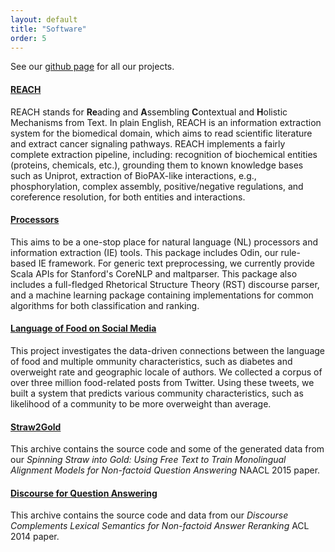 ```yaml
---
layout: default
title: "Software"
order: 5
---
```


See our [github page](https://github.com/clulab) for all our projects.

#### [REACH](https://github.com/clulab/reach) ####
REACH stands for **Re**ading and **A**ssembling **C**ontextual
and **H**olistic Mechanisms from Text. In plain English, REACH is an
information extraction system for the biomedical domain, which aims to
read scientific literature and extract cancer signaling pathways.
REACH implements a fairly complete extraction pipeline, including:
recognition of biochemical entities (proteins, chemicals, etc.),
grounding them to known knowledge bases such as Uniprot, extraction of
BioPAX-like interactions, e.g., phosphorylation, complex assembly,
positive/negative regulations, and coreference resolution, for both
entities and interactions.

#### [Processors](https://github.com/clulab/processors) ####
This aims to be a one-stop place for natural language (NL) processors
and information extraction (IE) tools.
This package includes Odin, our rule-based IE framework.
For generic text preprocessing, we currently provide Scala APIs for Stanford's CoreNLP and maltparser.
This package also includes a full-fledged Rhetorical Structure Theory (RST) discourse parser,
and a machine learning package containing implementations for common algorithms
for both classification and ranking.

#### [Language of Food on Social Media](https://sites.google.com/site/twitter4food/) ####
This project investigates the data-driven connections between the language of food and multiple
ommunity characteristics, such as diabetes and overweight rate and geographic locale of authors.
We collected a corpus of over three million food-related posts from Twitter. Using these tweets,
we built a system that predicts various community characteristics, such as likelihood of a community to be more overweight
than average.

#### [Straw2Gold](http://www.surdeanu.info/mihai/papers/straw2gold.zip) ####
This archive contains the source code and some of the generated data from our *Spinning Straw into Gold:
Using Free Text to Train Monolingual Alignment Models for Non-factoid Question Answering* NAACL
2015 paper.

#### [Discourse for Question Answering](http://nlp.sista.arizona.edu/releases/acl2014/) ####
This archive contains the source code and data from our *Discourse Complements Lexical Semantics for
Non-factoid Answer Reranking* ACL 2014 paper.
